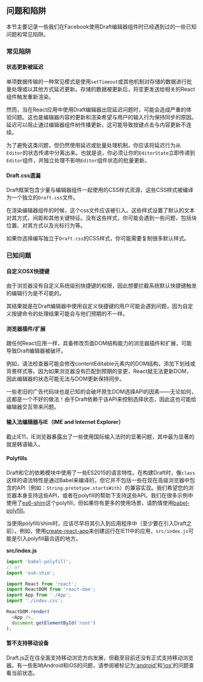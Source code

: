## 问题和陷阱

本节主要记录一些我们在Facebook使用Draft编辑器组件时已经遇到过的一些已知问题和常见陷阱。

### 常见陷阱

#### 状态更新被延迟

单项数据传输的一种常见模式是使用`setTimeout`或其他机制对存储的数据进行批量处理或以其他方式延迟更新。存储的数据被更新后，将变更发送给相关的React组件触发重新渲染。

然而，当在React应用中使用Draft编辑器出现延迟问题时，可能会造成严重的体验问题。这也是编辑器内容的更新和渲染希望与用户的输入行为保持同步的原因。延迟可以阻止通过编辑器组件树传播更新，这可能导致按键点击与内容更新不连续。

为了避免这类问题，但仍然使用延迟或批量处理机制，你应该将延迟行为从`Editor`的状态传递中分离出来。也就是说，你必须让你的`EditorState`立即传递到`Editor`组件，并独立处理不影响`Editor`组件状态的批量更新。

#### Draft.css遗漏

Draft框架包含少量与编辑器组件一起使用的CSS样式资源，这些CSS样式被编译为一个独立的`Draft.css`文件。

在渲染编辑器组件的时候，这个css文件应该被引入。这些样式设置了默认的文本对其方式，间距和其他关键特征。没有这些样式，你可能会遇到一些问题，包括块位置、对其方式以及光标行为等。

如果你选择编写独立于`Draft.css`的CSS样式，你可能需要复制很多默认样式。

### 已知问题

#### 自定义OSX快捷键

由于浏览器没有自定义系统级别快捷键的权限，因此想要拦截系统默认快捷键触发的编辑行为是不可能的。

其结果就是在Draft编辑器中使用自定义快捷键的用户可能会遇到问题，因为自定义按键命令的处理结果可能会与他们预期的不一样。

#### 浏览器插件/扩展

跟任何React应用一样，具备修改页面DOM结构能力的浏览器插件和扩展，可能导致Draft编辑器被破坏。

例如，语法检查器可能会修改contentEditable元素内的DOM结构，添加下划线或背景样式等。因为如果浏览器没有匹配到预期的变更，React就无法更新DOM，因此编辑器的状态可能无法与DOM更新保持同步。

一些老旧的广告代码块也是已知的会破坏原生DOM选择API的因素——无论如何，这都是一个不好的做法！由于Draft依赖于该API来控制选择状态，因此这也可能给编辑器交互带来问题。

#### 输入法编辑器与IE（IME and Internet Explorer）

截止IE11，IE浏览器暴露出了一些使用国际输入法时的显著问题，其中最为显著的就是韩语输入。

#### Polyfills

Draft和它的依赖模块中使用了一些ES2015的语言特性。在构建Draft时，像`class`这样的语法特性是通过Babel来编译的，但它并不包括一些在现在高级浏览器中包含的API（例如：`String.prototype.startsWith`）的兼容实现。我们希望您的浏览器本身支持这些API，或者在polyfill的帮助下支持这些API。我们在很多示例中使用了[es6-shim](https://github.com/es-shims/es6-shim)这个polyfill，但如果你有更多的使用场景，请酌情使用[babel-polyfill](https://babeljs.io/docs/usage/polyfill/)。

当使用polyfill/shim时，应该尽早将其引入到应用程序中（至少要在引入Draft之前）。例如，使用[create-react-app](https://github.com/facebookincubator/create-react-app)来创建运行在IE11中的应用，`src/index.js`可能是引入polyfill最合适的地方。

**src/index.js**

```js
import 'babel-polyfill';
// or
import 'es6-shim';

import React from 'react';
import ReactDOM from 'react-dom';
import App from './App';
import './index.css';

ReactDOM.render(
  <App />,
  document.getElementById('root')
);
```

#### 暂不支持移动设备

Draft.js正在往全面支持移动浏览方向发展，但截至目前还没有正式支持移动浏览器。有一些影响Android和iOS的问题，请参阅被标记为['android'](https://github.com/facebook/draft-js/labels/android)和['ios'](https://github.com/facebook/draft-js/labels/ios)的问题查看当前状态。

